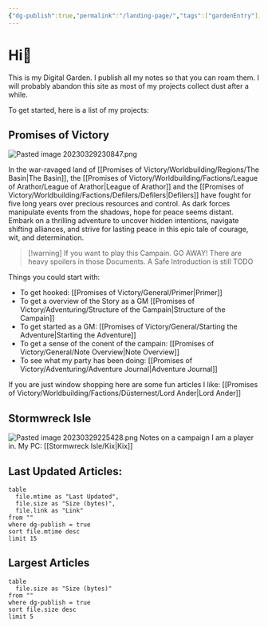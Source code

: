 ```yaml
---
{"dg-publish":true,"permalink":"/landing-page/","tags":["gardenEntry"],"noteIcon":"Meta","created":"2023-03-29T18:12:33.199+02:00","updated":"2023-04-04T00:29:09.565+02:00"}
---
```



# Hi🌱
This is my Digital Garden. I publish all my notes so that you can roam them.
I will probably abandon this site as most of my projects collect dust after a while.



To get started, here is a list of my projects:

## Promises of Victory
![Pasted image 20230329230847.png](/img/user/resources/Pictures/Pasted%20image%2020230329230847.png)

 In the war-ravaged land of [[Promises of Victory/Worldbuilding/Regions/The Basin\|The Basin]], the [[Promises of Victory/Worldbuilding/Factions/League of Arathor/League of Arathor\|League of Arathor]] and the [[Promises of Victory/Worldbuilding/Factions/Defilers/Defilers\|Defilers]] have fought for five long years over precious resources and control. As dark forces manipulate events from the shadows, hope for peace seems distant. Embark on a thrilling adventure to uncover hidden intentions, navigate shifting alliances, and strive for lasting peace in this epic tale of courage, wit, and determination.

> [!warning] If you want to play this Campain. GO AWAY! There are heavy spoilers in those Documents. A Safe Introduction is still TODO

Things you could start with:
- To get hooked: [[Promises of Victory/General/Primer\|Primer]]
- To get a overview of the Story as a GM [[Promises of Victory/Adventuring/Structure of the Campain\|Structure of the Campain]]
- To get started as a GM: [[Promises of Victory/General/Starting the Adventure\|Starting the Adventure]]
- To get a sense of the conent of the campain: [[Promises of Victory/General/Note Overview\|Note Overview]]
- To see what my party has been doing: [[Promises of Victory/Adventuring/Adventure Journal\|Adventure Journal]]

If you are just window shopping here are some fun articles I like:
[[Promises of Victory/Worldbuilding/Factions/Düsternest/Lord Ander\|Lord Ander]] 

## Stormwreck Isle
![Pasted image 20230329225428.png](/img/user/resources/Pictures/Pasted%20image%2020230329225428.png)
Notes on a campaign I am a player in.
My PC: [[Stormwreck Isle/Kix\|Kix]]


## Last Updated Articles: 
``` dataview
table
  file.mtime as "Last Updated",
  file.size as "Size (bytes)",
  file.link as "Link"
from ""
where dg-publish = true
sort file.mtime desc
limit 15
```

## Largest Articles
``` dataview
table
  file.size as "Size (bytes)"
from ""
where dg-publish = true
sort file.size desc
limit 5
```